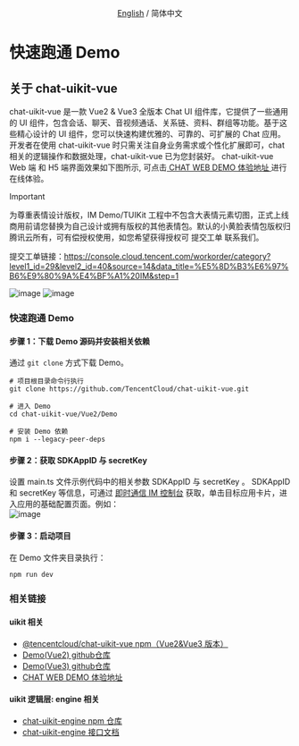 <p align="center">
  <a href="https://github.com/TencentCloud/chat-uikit-vue/tree/main/Vue2/Demo/README.md">English</a>
  <span> / 简体中文</span>
</p>

# 快速跑通 Demo 

## 关于 chat-uikit-vue

chat-uikit-vue 是一款 Vue2 & Vue3 全版本 Chat UI 组件库，它提供了一些通用的 UI 组件，包含会话、聊天、音视频通话、关系链、资料、群组等功能。基于这些精心设计的 UI 组件，您可以快速构建优雅的、可靠的、可扩展的 Chat 应用。
开发者在使用 chat-uikit-vue 时只需关注自身业务需求或个性化扩展即可，chat 相关的逻辑操作和数据处理，chat-uikit-vue 已为您封装好。
chat-uikit-vue Web 端 和 H5 端界面效果如下图所示, 可点击[ CHAT WEB DEMO 体验地址 ](https://web.sdk.qcloud.com/im/demo/latest/index.html)进行在线体验。

> [!IMPORTANT]
> 为尊重表情设计版权，IM Demo/TUIKit 工程中不包含大表情元素切图，正式上线商用前请您替换为自己设计或拥有版权的其他表情包。默认的小黄脸表情包版权归腾讯云所有，可有偿授权使用，如您希望获得授权可 提交工单 联系我们。
>
> 提交工单链接：https://console.cloud.tencent.com/workorder/category?level1_id=29&level2_id=40&source=14&data_title=%E5%8D%B3%E6%97%B6%E9%80%9A%E4%BF%A1%20IM&step=1

![image](https://user-images.githubusercontent.com/57951148/192585375-6260280f-4a67-4b64-a908-efcedee1c253.png)
![image](https://user-images.githubusercontent.com/57951148/192585298-c79960ed-a6a9-4927-89b9-31c1b3f68740.png)

### 快速跑通 Demo
#### 步骤 1：下载 Demo 源码并安装相关依赖

通过 `git clone` 方式下载 Demo。

```shell
# 项目根目录命令行执行
git clone https://github.com/TencentCloud/chat-uikit-vue.git

# 进入 Demo
cd chat-uikit-vue/Vue2/Demo

# 安装 Demo 依赖
npm i --legacy-peer-deps
```
#### 步骤 2：获取 SDKAppID 与 secretKey

设置 main.ts 文件示例代码中的相关参数 SDKAppID 与 secretKey 。 
SDKAppID 和 secretKey 等信息，可通过 [即时通信 IM 控制台](https://console.cloud.tencent.com/im) 获取，单击目标应用卡片，进入应用的基础配置页面。例如：  
![image](https://github.com/TencentCloud/chat-uikit-react/assets/57951148/bbbd6bb0-3a79-4bab-8350-d832c782fd5b)

#### 步骤 3：启动项目
在 Demo 文件夹目录执行：
```javascript
npm run dev
```

### 相关链接
#### uikit 相关
- [@tencentcloud/chat-uikit-vue npm（Vue2&Vue3 版本）](https://www.npmjs.com/package/@tencentcloud/chat-uikit-vue)
- [Demo(Vue2) github仓库](https://github.com/TencentCloud/chat-uikit-vue/tree/main/Vue2/Demo)
- [Demo(Vue3) github仓库](https://github.com/TencentCloud/chat-uikit-vue/tree/main/Vue3/Demo)
- [CHAT WEB DEMO 体验地址](https://web.sdk.qcloud.com/im/demo/latest/index.html)
#### uikit 逻辑层: engine 相关
- [chat-uikit-engine npm 仓库](https://www.npmjs.com/package/@tencentcloud/chat-uikit-engine)
- [chat-uikit-engine 接口文档](https://web.sdk.qcloud.com/im/doc/chat-engine/index.html)




